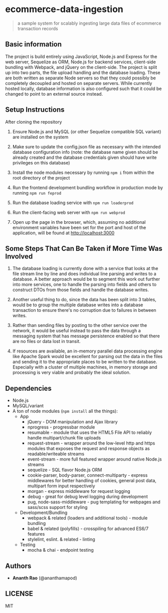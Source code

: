 # ecommerce-data-ingestion

>a sample system for scalably ingesting large data files of ecommerce transaction records

## Basic information

The project is build entirely using JavaScript, Node.js and Express for the web server, Sequelize as ORM, Node.js for backend services, client-side bundling with Webpack, and jQuery on the client-side. The project is split up into two parts, the file upload handling and the database loading. These are both written as separate Node servers so that they could possibly be completely decoupled and hosted on separate servers. While currently hosted locally, database information is also configured such that it could be changed to point to an external source instead.

## Setup Instructions

After cloning the repository

1. Ensure Node.js and MySQL (or other Sequelize compatible SQL variant) are installed on the system

2. Make sure to update the config.json file as necessary with the intended database configuration info (note: the database name given should be already created and the database credentials given should have write privileges on this database)

3. Install the node modules necessary by running `npm i` from within the root directory of the project

4. Run the frontend development bundling workflow in production mode by running `npm run feprod`

5. Run the database loading service with `npm run loaderprod`

6. Run the client-facing web server with `npm run webprod`

7. Open up the page in the browser, which, assuming no additional environment variables have been set for the port and host of the application, will be found at [http://localhost:3000](http://localhost:3000)

## Some Steps That Can Be Taken if More Time Was Involved

1. The database loading is currently done with a service that looks at the file stream line by line and does individual line parsing and writes to a database. A better approach would be to segment this work out further into more services, one to handle the parsing into fields and others to construct DTOs from those fields and handle the database writes.

2. Another useful thing to do, since the data has been split into 3 tables, would be to group the multiple database writes into a database transaction to ensure there's no corruption due to failures in between writes.

3. Rather than sending files by posting to the other service over the network, it would be useful instead to pass the data through a messaging system that has message persistence enabled so that there are no files or data lost in transit.

4. If resources are available, an in-memory parallel data processing engine like Apache Spark would be excellent for parsing out the data in the files and sending it to the appropriate places to be written to the database. Especially with a cluster of multiple machines, in memory storage and processing is very viable and probably the ideal solution.

## Dependencies

* Node.js
* MySQL/variant
* A ton of node modules (`npm install` all the things):
  * App
    * jQuery - DOM manipulation and Ajax library
    * nprogress - progressbar module
    * resumable - module that uses the HTML5 File API to reliably handle multipart/chunk file uploads
    * request-stream - wrapper around the low-level http and https modules that exposes the request and response objects as readable/writeable streams
    * event-stream - more full featured wrapper around native Node.js streams
    * sequelize - SQL flavor Node.js ORM
    * cookie-parser, body-parser, connect-multiparty - express middlewares for better handling of cookies, general post data, multipart form input respectively
    * morgan - express middleware for request logging
    * debug - great for debug level logging during development
    * pug, node-sass-middleware - pug templating for webpages and sass/scss support for styling
  * Development/Bundling
    * webpack & related (loaders and additional tools) - module bundling
    * babel & related (polyfills) - crosspiling for advanced ES6/7 features
    * stylelint, eslint. & related - linting
  * Testing
    * mocha & chai - endpoint testing

## Authors

* **Ananth Rao** (@ananthamapod)

## LICENSE
MIT

